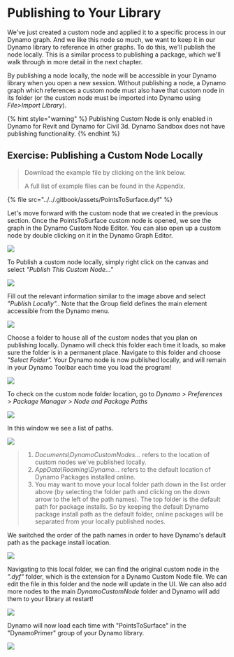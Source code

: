 # Publishing to Your Library

We've just created a custom node and applied it to a specific process in our Dynamo graph. And we like this node so much, we want to keep it in our Dynamo library to reference in other graphs. To do this, we'll publish the node locally. This is a similar process to publishing a package, which we'll walk through in more detail in the next chapter.

By publishing a node locally, the node will be accessible in your Dynamo library when you open a new session. Without publishing a node, a Dynamo graph which references a custom node must also have that custom node in its folder (or the custom node must be imported into Dynamo using _File>Import Library_).

{% hint style="warning" %}
Publishing Custom Node is only enabled in Dynamo for Revit and Dynamo for Civil 3d. Dynamo Sandbox does not have publishing functionality.
{% endhint %}

## Exercise: Publishing a Custom Node Locally

> Download the example file by clicking on the link below.
>
> A full list of example files can be found in the Appendix.

{% file src="../../.gitbook/assets/PointsToSurface.dyf" %}

Let's move forward with the custom node that we created in the previous section. Once the PointsToSurface custom node is opened, we see the graph in the Dynamo Custom Node Editor. You can also open up a custom node by double clicking on it in the Dynamo Graph Editor.

![](<../images/6-1/3/publish custom node locally 01.jpg>)

To Publish a custom node locally, simply right click on the canvas and select _"Publish This Custom Node..."_

![](<../images/6-1/3/publish custom node exercise - 02.jpg>)

Fill out the relevant information similar to the image above and select _"Publish Locally"._. Note that the Group field defines the main element accessible from the Dynamo menu.

![](<../images/6-1/3/publish custom node exercise - 03.jpg>)

Choose a folder to house all of the custom nodes that you plan on publishing locally. Dynamo will check this folder each time it loads, so make sure the folder is in a permanent place. Navigate to this folder and choose _"Select Folder"._ Your Dynamo node is now published locally, and will remain in your Dynamo Toolbar each time you load the program!

![](<../images/6-1/3/publish custom node exercise - 04.jpg>)

To check on the custom node folder location, go to _Dynamo > Preferences > Package Manager > Node and Package Paths_

![](<../images/6-1/3/publish custom node exercise - 05.jpg>)

In this window we see a list of paths.

![](<../images/6-1/3/publish custom node exercise - 06.jpg>)

> 1. _Documents\DynamoCustomNodes..._ refers to the location of custom nodes we've published locally.
> 2. _AppData\Roaming\Dynamo..._ refers to the default location of Dynamo Packages installed online.
> 3. You may want to move your local folder path down in the list order above (by selecting the folder path and clicking on the down arrow to the left of the path names). The top folder is the default path for package installs. So by keeping the default Dynamo package install path as the default folder, online packages will be separated from your locally published nodes.

We switched the order of the path names in order to have Dynamo's default path as the package install location.

![](<../images/6-1/3/publish custom node exercise - 07.jpg>)

Navigating to this local folder, we can find the original custom node in the _".dyf"_ folder, which is the extension for a Dynamo Custom Node file. We can edit the file in this folder and the node will update in the UI. We can also add more nodes to the main _DynamoCustomNode_ folder and Dynamo will add them to your library at restart!

![](<../images/6-1/3/publish custom node exercise - 08.jpg>)

Dynamo will now load each time with "PointsToSurface" in the "DynamoPrimer" group of your Dynamo library.

![](<../images/6-1/3/publish custom node exercise - 09.jpg>)
